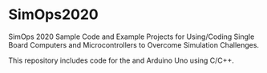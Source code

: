 # SimOps2020
SimOps 2020 Sample Code and Example Projects for Using/Coding Single Board Computers and Microcontrollers to Overcome Simulation Challenges.

This repository includes code for the and Arduino Uno using C/C++.
